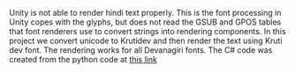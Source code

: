 Unity is not able to render hindi text properly. This is the font processing in Unity copes with the glyphs, but does not read the GSUB and GPOS tables that font renderers use to convert strings into rendering components. In this project we convert unicode to Krutidev and then render the text using Kruti dev font. The rendering works for all Devanagiri fonts.
The C# code was created from the python code at [this link][1]

[1]:https://github.com/jmcmanu2/python_practice/blob/e443078b7f0c9287ae29cc54d92fca4807a22955/Unicode%20KrutiDev%20converter.py
